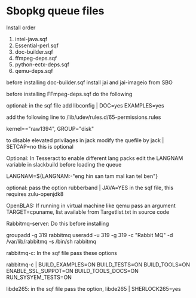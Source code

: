 
# Sbopkg queue files

Install order

1. intel-java.sqf
2. Essential-perl.sqf
3. doc-builder.sqf
4. ffmpeg-deps.sqf
5. python-ectx-deps.sqf
6. qemu-deps.sqf

before installing doc-builder.sqf install jai and jai-imageio from SBO

before installing FFmpeg-deps.sqf do the following

optional: in the sqf file add libconfig | DOC=yes EXAMPLES=yes

add the following line to /lib/udev/rules.d/65-permissions.rules 

kernel=="raw1394",              GROUP="disk"

to disable elevated privilages in jack modify the quefile by jack | SETCAP=no this is optional

Optional: In Tesseract to enable different lang packs edit the LANGNAM variable in slackbuild before loading the queue

LANGNAM=${LANGNAM:-"eng hin san tam mal kan tel ben"}

optional: pass the option rubberband | JAVA=YES in the sqf file, this requires zulu-openjdk8

OpenBLAS: If running in virtual machine like qemu pass an argument TARGET=cpuname, list available from Targetlist.txt in source code

Rabbitmq-server: Do this before installing

groupadd -g 319 rabbitmq
useradd  -u 319 -g 319  -c "Rabbit MQ" -d /var/lib/rabbitmq -s /bin/sh rabbitmq

rabbitmq-c: In the sqf file pass these options

rabbitmq-c | BUILD_EXAMPLES=ON BUILD_TESTS=ON BUILD_TOOLS=ON ENABLE_SSL_SUPPOT=ON BUILD_TOOLS_DOCS=ON RUN_SYSYEM_TESTS=ON

libde265: in the sqf file pass the option, libde265 | SHERLOCK265=yes
